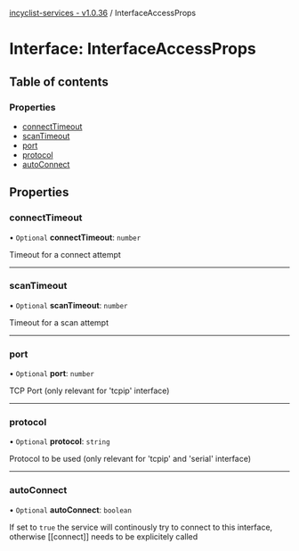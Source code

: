 [incyclist-services - v1.0.36](../README.md) / InterfaceAccessProps

# Interface: InterfaceAccessProps

## Table of contents

### Properties

- [connectTimeout](InterfaceAccessProps.md#connecttimeout)
- [scanTimeout](InterfaceAccessProps.md#scantimeout)
- [port](InterfaceAccessProps.md#port)
- [protocol](InterfaceAccessProps.md#protocol)
- [autoConnect](InterfaceAccessProps.md#autoconnect)

## Properties

### connectTimeout

• `Optional` **connectTimeout**: `number`

Timeout for a connect attempt

___

### scanTimeout

• `Optional` **scanTimeout**: `number`

Timeout for a scan attempt

___

### port

• `Optional` **port**: `number`

TCP Port (only relevant for 'tcpip' interface)

___

### protocol

• `Optional` **protocol**: `string`

Protocol to be used (only relevant for 'tcpip' and 'serial' interface)

___

### autoConnect

• `Optional` **autoConnect**: `boolean`

If set to `true` the service will continously try to connect to this interface, otherwise [[connect]] needs to be explicitely called
